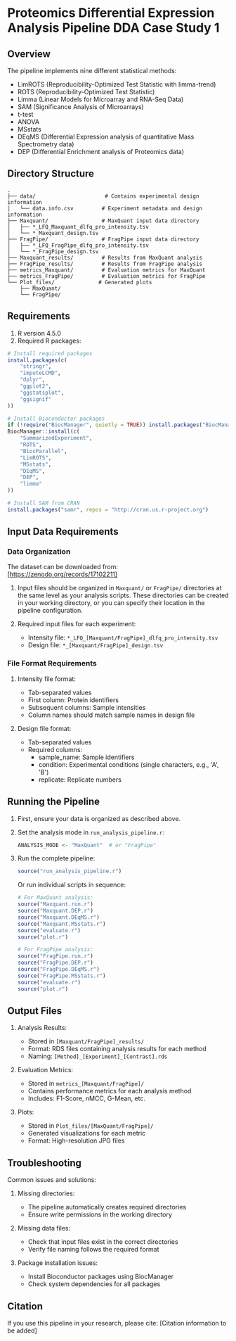 
# Proteomics Differential Expression Analysis Pipeline DDA Case Study 1


## Overview

The pipeline implements nine different statistical methods:
- LimROTS (Reproducibility-Optimized Test Statistic with limma-trend)
- ROTS (Reproducibility-Optimized Test Statistic)
- Limma (Linear Models for Microarray and RNA-Seq Data)
- SAM (Significance Analysis of Microarrays)
- t-test
- ANOVA
- MSstats
- DEqMS (Differential Expression analysis of quantitative Mass Spectrometry data)
- DEP (Differential Enrichment analysis of Proteomics data)

## Directory Structure

```
.
├── data/                      # Contains experimental design information
│   └── data.info.csv         # Experiment metadata and design information
├── Maxquant/                 # MaxQuant input data directory
│   ├── *_LFQ_Maxquant_dlfq_pro_intensity.tsv
│   └── *_Maxquant_design.tsv
├── FragPipe/                 # FragPipe input data directory
│   ├── *_LFQ_FragPipe_dlfq_pro_intensity.tsv
│   └── *_FragPipe_design.tsv
├── Maxquant_results/         # Results from MaxQuant analysis
├── FragPipe_results/         # Results from FragPipe analysis
├── metrics_Maxquant/         # Evaluation metrics for MaxQuant
├── metrics_FragPipe/         # Evaluation metrics for FragPipe
└── Plot_files/              # Generated plots
    ├── MaxQuant/
    └── FragPipe/
```

## Requirements

1. R version 4.5.0
2. Required R packages:

```r
# Install required packages
install.packages(c(
    "stringr",
    "imputeLCMD",
    "dplyr",
    "ggplot2",
    "ggstatsplot",
    "ggsignif"
))

# Install Bioconductor packages
if (!require("BiocManager", quietly = TRUE)) install.packages("BiocManager")
BiocManager::install(c(
    "SummarizedExperiment",
    "ROTS",
    "BiocParallel",
    "LimROTS",
    "MSstats",
    "DEqMS",
    "DEP",
    "limma"
))

# Install SAM from CRAN
install.packages("samr", repos = "http://cran.us.r-project.org")
```

## Input Data Requirements

### Data Organization

The dataset can be downloaded from: [https://zenodo.org/records/17102211]

1. Input files should be organized in `Maxquant/` or `FragPipe/` directories at the same level as your analysis scripts. These directories can be created in your working directory, or you can specify their location in the pipeline configuration.

2. Required input files for each experiment:
   - Intensity file: `*_LFQ_[Maxquant/FragPipe]_dlfq_pro_intensity.tsv`
   - Design file: `*_[Maxquant/FragPipe]_design.tsv`

### File Format Requirements

1. Intensity file format:
   - Tab-separated values
   - First column: Protein identifiers
   - Subsequent columns: Sample intensities
   - Column names should match sample names in design file

2. Design file format:
   - Tab-separated values
   - Required columns:
     - sample_name: Sample identifiers
     - condition: Experimental conditions (single characters, e.g., 'A', 'B')
     - replicate: Replicate numbers

## Running the Pipeline

1. First, ensure your data is organized as described above.

2. Set the analysis mode in `run_analysis_pipeline.r`:
   ```r
   ANALYSIS_MODE <- "MaxQuant"  # or "FragPipe"
   ```

3. Run the complete pipeline:
   ```r
   source("run_analysis_pipeline.r")
   ```

   Or run individual scripts in sequence:
   ```r
   # For MaxQuant analysis:
   source("Maxquant.run.r")
   source("Maxquant.DEP.r")
   source("Maxquant.DEqMS.r")
   source("Maxquant.MSstats.r")
   source("evaluate.r")
   source("plot.r")
   
   # For FragPipe analysis:
   source("FragPipe.run.r")
   source("FragPipe.DEP.r")
   source("FragPipe.DEqMS.r")
   source("FragPipe.MSstats.r")
   source("evaluate.r")
   source("plot.r")
   ```

## Output Files

1. Analysis Results:
   - Stored in `[Maxquant/FragPipe]_results/`
   - Format: RDS files containing analysis results for each method
   - Naming: `[Method]_[Experiment]_[Contrast].rds`

2. Evaluation Metrics:
   - Stored in `metrics_[Maxquant/FragPipe]/`
   - Contains performance metrics for each analysis method
   - Includes: F1-Score, nMCC, G-Mean, etc.

3. Plots:
   - Stored in `Plot_files/[MaxQuant/FragPipe]/`
   - Generated visualizations for each metric
   - Format: High-resolution JPG files

## Troubleshooting

Common issues and solutions:

1. Missing directories:
   - The pipeline automatically creates required directories
   - Ensure write permissions in the working directory

2. Missing data files:
   - Check that input files exist in the correct directories
   - Verify file naming follows the required format

3. Package installation issues:
   - Install Bioconductor packages using BiocManager
   - Check system dependencies for all packages

## Citation

If you use this pipeline in your research, please cite:
[Citation information to be added]



